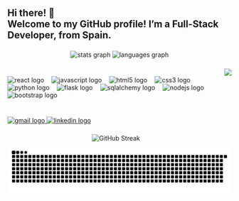 <h2 align="left">Hi there! 👋<br>Welcome to my GitHub profile! I’m a Full-Stack Developer, from Spain.</h2>

###

<div align="center">
  <img src="https://github-readme-stats.vercel.app/api?username=Roberto-Torres-Martinez&hide_title=false&hide_rank=false&show_icons=true&include_all_commits=true&count_private=true&theme=ayu-mirage&disable_animations=false&locale=en&hide_border=false" width="400" alt="stats graph" />
  <img src="https://github-readme-stats.vercel.app/api/top-langs?username=Roberto-Torres-Martinez&locale=en&hide_title=false&layout=compact&card_width=400&langs_count=5&theme=ayu-mirage&hide_border=false" width="400" alt="languages graph" />
</div>


###

<img align="right" height="175" src="https://i.pinimg.com/originals/08/fc/a8/08fca81ad422d0b98dd04e5d79f0abc9.gif"  />

###
<br>
<div align="left">
  <img src="https://cdn.jsdelivr.net/gh/devicons/devicon/icons/react/react-original.svg" height="40" alt="react logo"  />
  <img width="9" />
  <img src="https://cdn.jsdelivr.net/gh/devicons/devicon/icons/javascript/javascript-original.svg" height="40" alt="javascript logo"  />
  <img width="9" />
  <img src="https://cdn.jsdelivr.net/gh/devicons/devicon/icons/html5/html5-original.svg" height="40" alt="html5 logo"  />
  <img width="9" />
  <img src="https://cdn.jsdelivr.net/gh/devicons/devicon/icons/css3/css3-original.svg" height="40" alt="css3 logo"  />
  <img width="9" />
  <img src="https://cdn.jsdelivr.net/gh/devicons/devicon/icons/python/python-original.svg" height="40" alt="python logo"  />
  <img width="9" />
  <img src="https://cdn.jsdelivr.net/gh/devicons/devicon/icons/flask/flask-original.svg" height="40" alt="flask logo"  />
  <img width="9" />
  <img src="https://cdn.jsdelivr.net/gh/devicons/devicon/icons/sqlalchemy/sqlalchemy-original.svg" height="40" alt="sqlalchemy logo"  />
  <img width="9" />
  <img src="https://cdn.jsdelivr.net/gh/devicons/devicon/icons/nodejs/nodejs-original.svg" height="40" alt="nodejs logo"  />
  <img width="9" />
  <img src="https://cdn.jsdelivr.net/gh/devicons/devicon/icons/bootstrap/bootstrap-original.svg" height="40" alt="bootstrap logo"  />
</div>

###

<br>
<div align="left">
  <a href="mailto:roberxiri@gmail.com" targat="_blank">
  <img src="https://img.shields.io/static/v1?message=Gmail&logo=gmail&label=&color=D14836&logoColor=white&labelColor=&style=for-the-badge" height="35" alt="gmail logo"  />
  </a>
<a href="https://www.linkedin.com/in/roberto-torres-martinez/" target="_blank">
  <img src="https://img.shields.io/static/v1?message=LinkedIn&logo=linkedin&label=&color=0077B5&logoColor=white&labelColor=&style=for-the-badge" height="35" alt="linkedin logo"  />
  </a>
</div>

###

<div align="center">
  <img src="https://nirzak-streak-stats.vercel.app/?user=Roberto-Torres-Martinez&theme=radical&hide_border=true" alt="GitHub Streak" />
  <img src="https://raw.githubusercontent.com/Roberto-Torres-Martinez/Roberto-Torres-Martinez/output/snake.svg" alt="Snake animation" />
</div>

